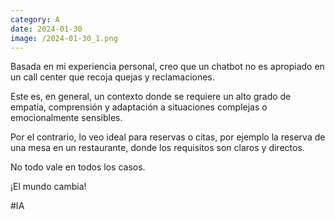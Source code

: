 ```yaml
--- 
category: A 
date: 2024-01-30 
image: /2024-01-30_1.png 
--- 
```


Basada en mi experiencia personal, creo que un chatbot no es apropiado en un call center que recoja quejas y reclamaciones.

Este es, en general, un contexto donde se requiere un alto grado de empatía, comprensión y adaptación a situaciones complejas o emocionalmente sensibles. 

Por el contrario, lo veo ideal para reservas o citas, por ejemplo la reserva de una mesa en un restaurante, donde los requisitos son claros y directos.

No todo vale en todos los casos. 

¡El mundo cambia!

#IA